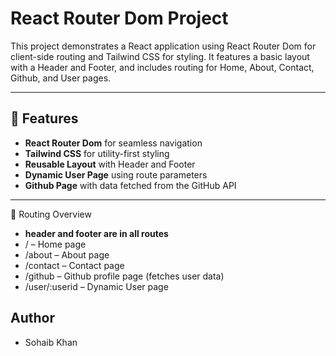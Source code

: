 # React Router Dom Project


This project demonstrates a React application using React Router Dom for client-side routing and Tailwind CSS for styling. It features a basic layout with a Header and Footer, and includes routing for Home, About, Contact, Github, and User pages.

---

## 🚀 Features

- **React Router Dom** for seamless navigation
- **Tailwind CSS** for utility-first styling
- **Reusable Layout** with Header and Footer
- **Dynamic User Page** using route parameters
- **Github Page** with data fetched from the GitHub API

---

📝 Routing Overview
- **header and footer are in all routes** 
- / – Home page
- /about – About page
- /contact – Contact page
- /github – Github profile page (fetches user data)
- /user/:userid – Dynamic User page


 ## Author
- Sohaib Khan